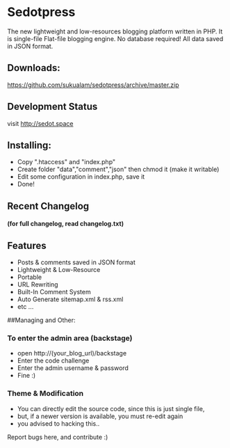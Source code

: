 # Sedotpress
The new lightweight and low-resources blogging platform written in PHP. It is single-file Flat-file blogging engine. No database required! All data saved in JSON format.

## Downloads:
https://github.com/sukualam/sedotpress/archive/master.zip

## Development Status
visit http://sedot.space

## Installing:
* Copy ".htaccess" and "index.php"
* Create folder "data","comment","json" then chmod it (make it writable)
* Edit some configuration in index.php, save it
* Done!

## Recent Changelog
#### (for full changelog, read changelog.txt)

## Features
* Posts & comments saved in JSON format
* Lightweight & Low-Resource
* Portable
* URL Rewriting
* Built-In Comment System
* Auto Generate sitemap.xml & rss.xml
* etc ...

##Managing and Other:

### To enter the admin area (backstage)
* open http://(your_blog_url)/backstage
* Enter the code challenge
* Enter the admin username & password
* Fine :)

### Theme & Modification
* You can directly edit the source code, since this is just single file,
* but, if a newer version is available, you must re-edit again
* you advised to hacking this..

Report bugs here, and contribute :)
